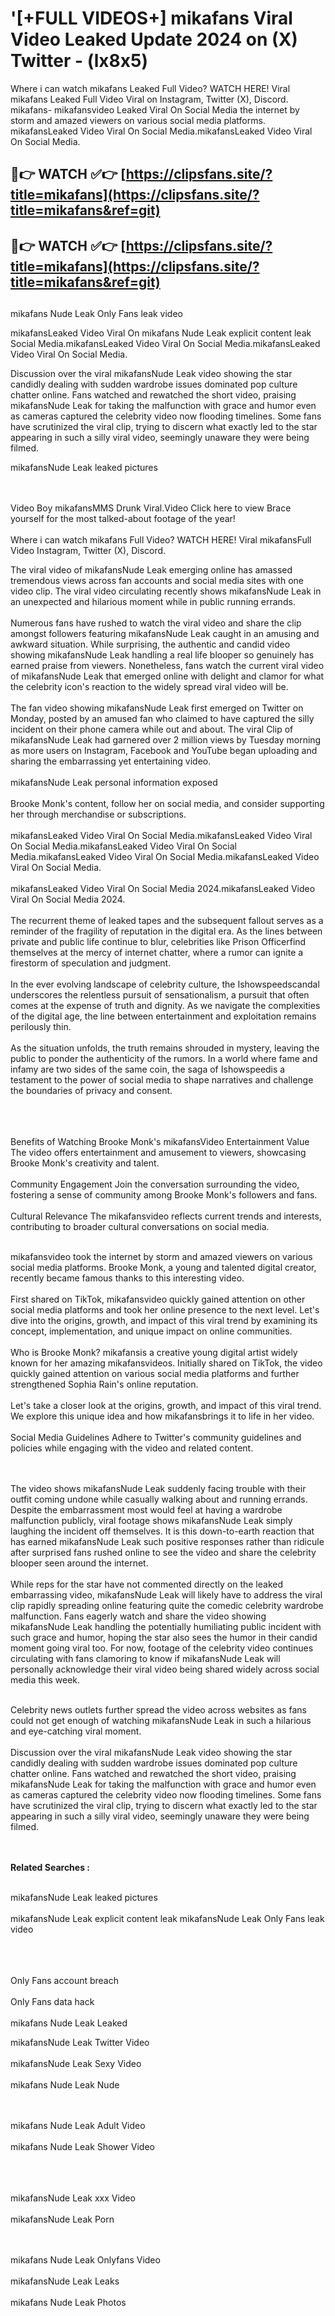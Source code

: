 #  '[+FULL VIDEOS+] mikafans Viral Video Leaked Update 2024 on (X) Twitter - (lx8x5)

Where i can watch mikafans Leaked Full Video? WATCH HERE! Viral mikafans Leaked Full Video Viral on Instagram, Twitter (X), Discord.
mikafans- mikafansvideo Leaked Viral On Social Media the internet by storm and amazed viewers on various social media platforms.
mikafansLeaked Video Viral On Social Media.mikafansLeaked Video Viral On Social Media.




## 🔴👉 WATCH ✅👉 [https://clipsfans.site/?title=mikafans](https://clipsfans.site/?title=mikafans&ref=git)


## 🔴👉 WATCH ✅👉 [https://clipsfans.site/?title=mikafans](https://clipsfans.site/?title=mikafans&ref=git)
##


mikafans Nude Leak Only Fans leak video 


mikafansLeaked Video Viral On  mikafans Nude Leak explicit content leak Social Media.mikafansLeaked Video Viral On Social Media.mikafansLeaked Video Viral On Social Media.



Discussion over the viral mikafansNude Leak video showing the star candidly dealing with sudden wardrobe issues dominated pop culture chatter online. Fans watched and rewatched the short video, praising mikafansNude Leak for taking the malfunction with grace and humor even as cameras captured the celebrity video now flooding timelines. Some fans have scrutinized the viral clip, trying to discern what exactly led to the star appearing in such a silly viral video, seemingly unaware they were being filmed.


mikafansNude Leak leaked pictures


  <br>

  <br>
Video Boy mikafansMMS Drunk Viral.Video Click here to view Brace yourself for the most talked-about footage of the year!
<br><br>
Where i can watch mikafans Full Video? WATCH HERE! Viral mikafansFull Video Instagram, Twitter (X), Discord.

The viral video of mikafansNude Leak emerging online has amassed tremendous views across fan accounts and social media sites with one video clip. The viral video circulating recently shows mikafansNude Leak in an unexpected and hilarious moment while in public running errands.
<br><br>
Numerous fans have rushed to watch the viral video and share the clip amongst followers featuring mikafansNude Leak caught in an amusing and awkward situation. While surprising, the authentic and candid video showing mikafansNude Leak handling a real life blooper so genuinely has earned praise from viewers. Nonetheless, fans watch the current viral video of mikafansNude Leak that emerged online with delight and clamor for what the celebrity icon's reaction to the widely spread viral video will be.
<br><br>
The fan video showing mikafansNude Leak first emerged on Twitter on Monday, posted by an amused fan who claimed to have captured the silly incident on their phone camera while out and about. The viral Clip of mikafansNude Leak had garnered over 2 million views by Tuesday morning as more users on Instagram, Facebook and YouTube began uploading and sharing the embarrassing yet entertaining video.
<br><br>
mikafansNude Leak personal information exposed
<br><br>
Brooke Monk's content, follow her on social media, and consider supporting her through merchandise or subscriptions.
<br><br>
mikafansLeaked Video Viral On Social Media.mikafansLeaked Video Viral On Social Media.mikafansLeaked Video Viral On Social Media.mikafansLeaked Video Viral On Social Media.mikafansLeaked Video Viral On Social Media.
<br><br>
mikafansLeaked Video Viral On Social Media 2024.mikafansLeaked Video Viral On Social Media 2024.
<br><br>
The recurrent theme of leaked tapes and the subsequent fallout serves as a reminder of the fragility of reputation in the digital era. As the lines between private and public life continue to blur, celebrities like Prison Officerfind themselves at the mercy of internet chatter, where a rumor can ignite a firestorm of speculation and judgment.
<br><br>
In the ever evolving landscape of celebrity culture, the Ishowspeedscandal underscores the relentless pursuit of sensationalism, a pursuit that often comes at the expense of truth and dignity. As we navigate the complexities of the digital age, the line between entertainment and exploitation remains perilously thin.
<br><br>
As the situation unfolds, the truth remains shrouded in mystery, leaving the public to ponder the authenticity of the rumors. In a world where fame and infamy are two sides of the same coin, the saga of Ishowspeedis a testament to the power of social media to shape narratives and challenge the boundaries of privacy and consent.
<br><br>

<br><br>
Benefits of Watching Brooke Monk's mikafansVideo Entertainment Value The video offers entertainment and amusement to viewers, showcasing Brooke Monk's creativity and talent.
<br><br>
Community Engagement Join the conversation surrounding the video, fostering a sense of community among Brooke Monk's followers and fans.
<br><br>
Cultural Relevance The mikafansvideo reflects current trends and interests, contributing to broader cultural conversations on social media.
<br><br>


mikafansvideo took the internet by storm and amazed viewers on various social media platforms. Brooke Monk, a young and talented digital creator, recently became famous thanks to this interesting video.
<br><br>
First shared on TikTok, mikafansvideo quickly gained attention on other social media platforms and took her online presence to the next level. Let's dive into the origins, growth, and impact of this viral trend by examining its concept, implementation, and unique impact on online communities.
<br><br>
Who is Brooke Monk? mikafansis a creative young digital artist widely known for her amazing mikafansvideos. Initially shared on TikTok, the video quickly gained attention on various social media platforms and further strengthened Sophia Rain's online reputation.
<br><br>
Let's take a closer look at the origins, growth, and impact of this viral trend. We explore this unique idea and how mikafansbrings it to life in her video.
<br><br>
Social Media Guidelines Adhere to Twitter's community guidelines and policies while engaging with the video and related content.


<br><br>
The video shows mikafansNude Leak suddenly facing trouble with their outfit coming undone while casually walking about and running errands. Despite the embarrassment most would feel at having a wardrobe malfunction publicly, viral footage shows mikafansNude Leak simply laughing the incident off themselves. It is this down-to-earth reaction that has earned mikafansNude Leak such positive responses rather than ridicule after surprised fans rushed online to see the video and share the celebrity blooper seen around the internet.
<br><br>
While reps for the star have not commented directly on the leaked embarrassing video, mikafansNude Leak will likely have to address the viral clip rapidly spreading online featuring quite the comedic celebrity wardrobe malfunction. Fans eagerly watch and share the video showing mikafansNude Leak handling the potentially humiliating public incident with such grace and humor, hoping the star also sees the humor in their candid moment going viral too. For now, footage of the celebrity video continues circulating with fans clamoring to know if mikafansNude Leak will personally acknowledge their viral video being shared widely across social media this week.
<br><br>

Celebrity news outlets further spread the video across websites as fans could not get enough of watching mikafansNude Leak in such a hilarious and eye-catching viral moment.
<br><br>
Discussion over the viral mikafansNude Leak video showing the star candidly dealing with sudden wardrobe issues dominated pop culture chatter online. Fans watched and rewatched the short video, praising mikafansNude Leak for taking the malfunction with grace and humor even as cameras captured the celebrity video now flooding timelines. Some fans have scrutinized the viral clip, trying to discern what exactly led to the star appearing in such a silly viral video, seemingly unaware they were being filmed.


<br><br>
<strong>Related Searches :</strong>
<br><br>

mikafansNude Leak leaked pictures
<br><br>
mikafansNude Leak explicit content leak
mikafansNude Leak Only Fans leak video
<br><br>

<br><br>
Only Fans account breach
<br><br>
Only Fans data hack
<br><br>
mikafans Nude Leak Leaked

mikafansNude Leak Twitter Video
<br><br>
mikafansNude Leak Sexy Video
<br><br>
mikafans Nude Leak Nude

<br><br>
mikafans Nude Leak Adult Video
<br><br>
mikafans Nude Leak Shower Video
<br><br>

<br><br>
mikafansNude Leak xxx Video
<br><br>
mikafansNude Leak Porn

<br><br>
mikafans Nude Leak Onlyfans Video
<br><br>
mikafansNude Leak Leaks
<br><br>
mikafans Nude Leak Photos